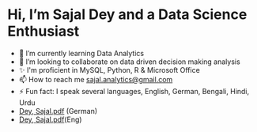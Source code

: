 # Hi, I’m Sajal Dey and a Data Science Enthusiast 

- 🌱 I’m currently learning Data Analytics
- 💞️ I’m looking to collaborate on data driven decision making analysis
- ✨ I'm proficient in MySQL, Python, R & Microsoft Office
- 📫 How to reach me sajal.analytics@gmail.com
- ⚡ Fun fact: I speak several languages, English, German, Bengali, Hindi, Urdu
- [Dey, Sajal.pdf](https://github.com/user-attachments/files/20575842/Dey.Sajal.pdf) (German)
- [Dey, Sajal.pdf](https://github.com/user-attachments/files/20578437/Dey.Sajal.pdf)(Eng)



<!---
sajdey/sajdey is a ✨ special ✨ repository because its `README.md` (this file) appears on your GitHub profile.
You can click the Preview link to take a look at your changes.
--->
